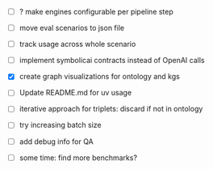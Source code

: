 - [ ] ? make engines configurable per pipeline step
- [ ] move eval scenarios to json file
- [ ] track usage across whole scenario
- [ ] implement symbolicai contracts instead of OpenAI calls
- [x] create graph visualizations for ontology and kgs
- [ ] Update README.md for uv usage

- [ ] iterative approach for triplets: discard if not in ontology
- [ ] try increasing batch size
- [ ] add debug info for QA
- [ ] some time: find more benchmarks?
